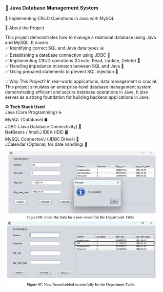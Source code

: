  ### 🚀 Java Database Management System
 
🔹 Implementing CRUD Operations in Java with MySQL

📌 About the Project

This project demonstrates how to manage a relational database using Java and MySQL. It covers:  
✅ Identifying correct SQL and Java data types 📊  
✅ Establishing a database connection using JDBC 🔗  
✅ Implementing CRUD operations (Create, Read, Update, Delete) 📝  
✅ Handling impedance mismatch between SQL and Java 🚧  
✅ Using prepared statements to prevent SQL injection 🔐

💡 Why This Project?
In real-world applications, data management is crucial. This project simulates an enterprise-level database management system, demonstrating efficient and secure database operations in Java. 
It also serves as a strong foundation for building backend applications in Java.

**⚙️ Tech Stack Used**   
Java (Core Programming) ☕  
MySQL (Database) 🛢️  
JDBC (Java Database Connectivity) 🔗  
NetBeans / IntelliJ IDEA (IDE) 🖥️  
MySQL Connector/J (JDBC Driver) 📡  
JCalendar (Optional, for date handling) 📅

![Alt](Db_Illustration.png)
